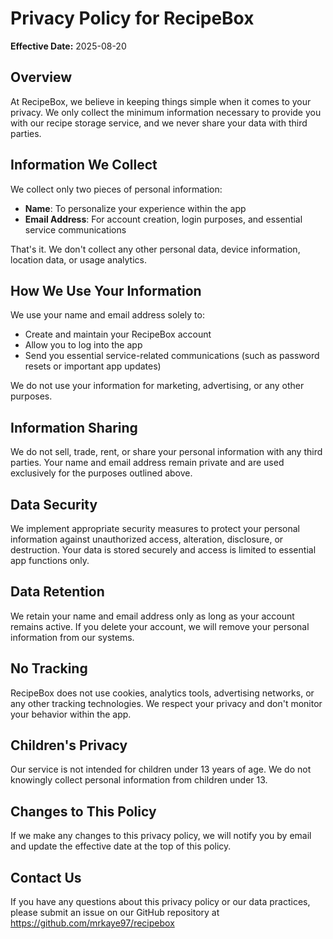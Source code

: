 # Privacy Policy for RecipeBox

**Effective Date:** 2025-08-20

## Overview

At RecipeBox, we believe in keeping things simple when it comes to your privacy. We only collect the minimum information necessary to provide you with our recipe storage service, and we never share your data with third parties.

## Information We Collect

We collect only two pieces of personal information:

- **Name**: To personalize your experience within the app
- **Email Address**: For account creation, login purposes, and essential service communications

That's it. We don't collect any other personal data, device information, location data, or usage analytics.

## How We Use Your Information

We use your name and email address solely to:

- Create and maintain your RecipeBox account
- Allow you to log into the app
- Send you essential service-related communications (such as password resets or important app updates)

We do not use your information for marketing, advertising, or any other purposes.

## Information Sharing

We do not sell, trade, rent, or share your personal information with any third parties. Your name and email address remain private and are used exclusively for the purposes outlined above.

## Data Security

We implement appropriate security measures to protect your personal information against unauthorized access, alteration, disclosure, or destruction. Your data is stored securely and access is limited to essential app functions only.

## Data Retention

We retain your name and email address only as long as your account remains active. If you delete your account, we will remove your personal information from our systems.

## No Tracking

RecipeBox does not use cookies, analytics tools, advertising networks, or any other tracking technologies. We respect your privacy and don't monitor your behavior within the app.

## Children's Privacy

Our service is not intended for children under 13 years of age. We do not knowingly collect personal information from children under 13.

## Changes to This Policy

If we make any changes to this privacy policy, we will notify you by email and update the effective date at the top of this policy.

## Contact Us

If you have any questions about this privacy policy or our data practices, please submit an issue on our GitHub repository at https://github.com/mrkaye97/recipebox
